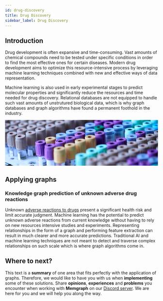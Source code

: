 ```yaml
---
id: drug-discovery
title: Drug Discovery
sidebar_label: Drug Discovery
---
```


## Introduction

Drug development is often expansive and time-consuming. Vast amounts of chemical
compounds need to be tested under specific conditions in order to find the most
effective ones for certain diseases. Modern drug development aims to optimize
this resource-intensive process by leveraging machine learning techniques
combined with new and effective ways of data representation. 

Machine learning is also used in early experimental stages to predict molecular
properties and significantly reduce the resources and time needed for drug
discovery. Relational databases are not equipped to handle such vast amounts of
unstrutured biological data, which is why graph databases and graph algorithms
have found a permanent foothold in the industry.

![memgraph-graph-algorithm-applications-bioinformatics](../data/applications/memgraph-graph-algorithm-applications-drug-discovery.jpg)

## Applying graphs

### Knowledge graph prediction of unknown adverse drug reactions

Unknown [adverse reactions to
drugs](https://www.nature.com/articles/s41598-017-16674-x) present a significant
health risk and limit accurate judgment. Machine learning has the potential to
predict unknown adverse reactions from current knowledge without having to rely
on new resources intensive studies and experiments. Representing relationships in
the form of a graph and performing feature extraction can result in much clearer
and more accurate predictions. Traditional AI and machine learning techniques
are not meant to detect and traverse complex relationships on such scale which
is where graph algorithms come in.

## Where to next?

This text is a **summary** of one area that fits perfectly with the application
of graphs. Therefore, we would like to have you with us when **implementing**
some of these solutions. Share **opinions**, **experiences** and **problems**
you encounter when working with **Memgraph** on our [Discord
server](https://discord.gg/memgraph). We are here for you and we will help you
along the way.
